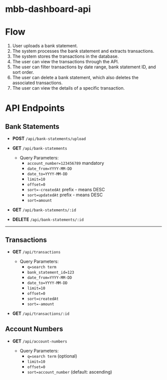 # mbb-dashboard-api

# Flow

1. User uploads a bank statement.
2. The system processes the bank statement and extracts transactions.
3. The system stores the transactions in the database.
4. The user can view the transactions through the API.
5. The user can filter transactions by date range, bank statement ID, and sort order.
6. The user can delete a bank statement, which also deletes the associated transactions.
7. The user can view the details of a specific transaction.

# API Endpoints

## Bank Statements

- **POST** `/api/bank-statements/upload`

- **GET** `/api/bank-statements`

  - Query Parameters:
    - `account_number=123456789` mandatory
    - `date_from=YYYY-MM-DD`
    - `date_to=YYYY-MM-DD`
    - `limit=10`
    - `offset=0`
    - `sort=-createdAt` prefix - means DESC
    - `sort=updatedAt` prefix - means DESC
    - `sort=amount`

- **GET** `/api/bank-statements/:id`

- **DELETE** `/api/bank-statements/:id`

---

## Transactions

- **GET** `/api/transactions`

  - Query Parameters:
    - `q=search term`
    - `bank_statement_id=123`
    - `date_from=YYYY-MM-DD`
    - `date_to=YYYY-MM-DD`
    - `limit=10`
    - `offset=0`
    - `sort=createdAt`
    - `sort=-amount`

- **GET** `/api/transactions/:id`

## Account Numbers

- **GET** `/api/account-numbers`

  - Query Parameters:
    - `q=search term` (optional)
    - `limit=10`
    - `offset=0`
    - `sort=account_number` (default: ascending)
